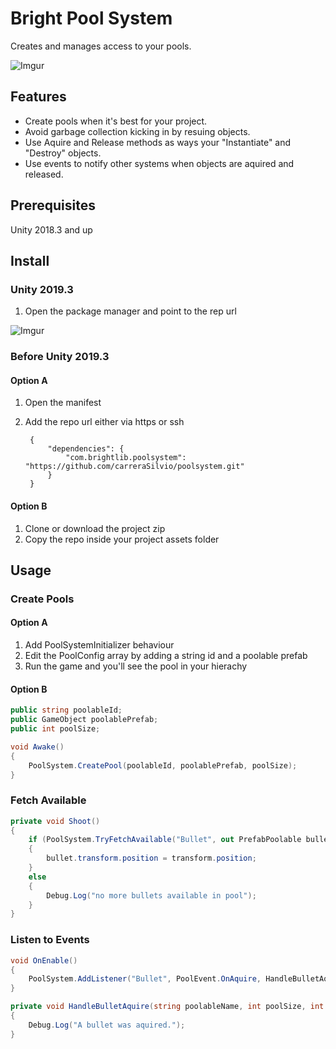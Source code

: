 # Bright Pool System
Creates and manages access to your pools. 

![Imgur](https://i.imgur.com/XcPNTTL.gif)

## Features
* Create pools when it's best for your project.
* Avoid garbage collection kicking in by resuing objects.
* Use Aquire and Release methods as ways your "Instantiate" and "Destroy" objects.
* Use events to notify other systems when objects are aquired and released.

## Prerequisites
Unity 2018.3 and up

## Install

### Unity 2019.3
1. Open the package manager and point to the rep url

![Imgur](https://i.imgur.com/iYGgINz.png)

### Before Unity 2019.3

#### Option A
1. Open the manifest
2. Add the repo url either via https or ssh

		{
    		"dependencies": {
        		"com.brightlib.poolsystem": "https://github.com/carreraSilvio/poolsystem.git"
    		}
		}

#### Option B
1. Clone or download the project zip
2. Copy the repo inside your project assets folder

## Usage

### Create Pools
#### Option A
1. Add PoolSystemInitializer behaviour
2. Edit the PoolConfig array by adding a string id and a poolable prefab
3. Run the game and you'll see the pool in your hierachy

#### Option B
```csharp
public string poolableId;
public GameObject poolablePrefab;
public int poolSize;

void Awake()
{
    PoolSystem.CreatePool(poolableId, poolablePrefab, poolSize);
}
```

### Fetch Available
```csharp
private void Shoot()
{
    if (PoolSystem.TryFetchAvailable("Bullet", out PrefabPoolable bullet))
    {
        bullet.transform.position = transform.position;
    }
    else
    {
        Debug.Log("no more bullets available in pool");
    }
}
```

### Listen to Events
```csharp
void OnEnable()
{
    PoolSystem.AddListener("Bullet", PoolEvent.OnAquire, HandleBulletAquire);
}

private void HandleBulletAquire(string poolableName, int poolSize, int poolableInUse)
{
	Debug.Log("A bullet was aquired.");
}
```
